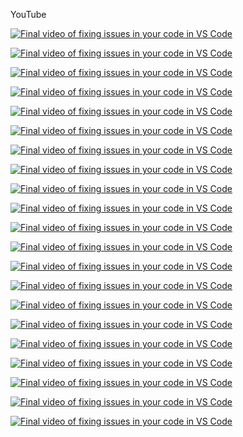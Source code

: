 YouTube


[![Final video of fixing issues in your code in VS Code](
https://img.youtube.com/vi/cvkeWwDQr0A/maxresdefault.jpg
)](
https://www.youtube.com/watch?v=cvkeWwDQr0A
)

[![Final video of fixing issues in your code in VS Code](
https://img.youtube.com/vi/baRffuFM7lE/maxresdefault.jpg
)](
https://www.youtube.com/watch?v=baRffuFM7lE
)

[![Final video of fixing issues in your code in VS Code](
https://img.youtube.com/vi/qpe12tW9iOA/maxresdefault.jpg
)](
https://www.youtube.com/watch?v=qpe12tW9iOA
)

[![Final video of fixing issues in your code in VS Code](
https://img.youtube.com/vi/VX9yt5mWzDk/maxresdefault.jpg
)](
https://www.youtube.com/watch?v=VX9yt5mWzDk
)

[![Final video of fixing issues in your code in VS Code](
https://img.youtube.com/vi/rGzXsOC7qXg/maxresdefault.jpg
)](
https://www.youtube.com/watch?v=rGzXsOC7qXg
)

[![Final video of fixing issues in your code in VS Code](
https://img.youtube.com/vi/nbNJ8wjH2nw/maxresdefault.jpg
)](
https://www.youtube.com/watch?v=nbNJ8wjH2nw
)

[![Final video of fixing issues in your code in VS Code](
https://img.youtube.com/vi/Pw4GBL1UhPA/maxresdefault.jpg
)](
https://www.youtube.com/watch?v=Pw4GBL1UhPA&t=317s
)


[![Final video of fixing issues in your code in VS Code](
https://img.youtube.com/vi/oJCxvQdK_sY/maxresdefault.jpg
)](
https://www.youtube.com/watch?v=oJCxvQdK_sY
)

[![Final video of fixing issues in your code in VS Code](
https://img.youtube.com/vi/w75DbrgBQ2c/maxresdefault.jpg
)](
https://www.youtube.com/watch?v=w75DbrgBQ2c
)

[![Final video of fixing issues in your code in VS Code](
https://img.youtube.com/vi/fXisPnZfzss/maxresdefault.jpg
)](
https://www.youtube.com/watch?v=fXisPnZfzss
)

[![Final video of fixing issues in your code in VS Code](
https://img.youtube.com/vi/O2-EbInQ5sQ/maxresdefault.jpg
)](
https://www.youtube.com/watch?v=O2-EbInQ5sQ
)

[![Final video of fixing issues in your code in VS Code](
https://img.youtube.com/vi/NsrCFR4vDxo/maxresdefault.jpg
)](
https://www.youtube.com/watch?v=NsrCFR4vDxo
)

[![Final video of fixing issues in your code in VS Code](
https://img.youtube.com/vi/IhHrUZtu75w/maxresdefault.jpg
)](
https://www.youtube.com/watch?v=IhHrUZtu75w
)

[![Final video of fixing issues in your code in VS Code](
https://img.youtube.com/vi/Fu5j7FVzF5c/maxresdefault.jpg
)](
https://www.youtube.com/watch?v=Fu5j7FVzF5c&t=265s
)


[![Final video of fixing issues in your code in VS Code](
https://img.youtube.com/vi/oQiCDSfwqI8/maxresdefault.jpg
)](
https://www.youtube.com/watch?v=oQiCDSfwqI8
)

[![Final video of fixing issues in your code in VS Code](
https://img.youtube.com/vi/oQiCDSfwqI8/maxresdefault.jpg
)](
https://www.youtube.com/watch?v=oQiCDSfwqI8
)

[![Final video of fixing issues in your code in VS Code](
https://img.youtube.com/vi/pNbFDVXkHQ0/maxresdefault.jpg
)](
https://www.youtube.com/watch?v=pNbFDVXkHQ0&t=421s
)

[![Final video of fixing issues in your code in VS Code](
https://img.youtube.com/vi/wDKbL7CuHpQ/maxresdefault.jpg
)](
https://www.youtube.com/watch?v=wDKbL7CuHpQ&t=9s
)

[![Final video of fixing issues in your code in VS Code](
https://img.youtube.com/vi/BAubIPTEbtY/maxresdefault.jpg
)](
https://www.youtube.com/watch?v=BAubIPTEbtY
)

[![Final video of fixing issues in your code in VS Code](
https://img.youtube.com/vi/olQw9bw2KR4/maxresdefault.jpg
)](
https://www.youtube.com/watch?v=olQw9bw2KR4
)


[![Final video of fixing issues in your code in VS Code](
https://img.youtube.com/vi/H3wRCZf/maxresdefault.jpg
)](
https://www.youtube.com/watch?v=H3wRCZf_Mrs&t=5461s
)

